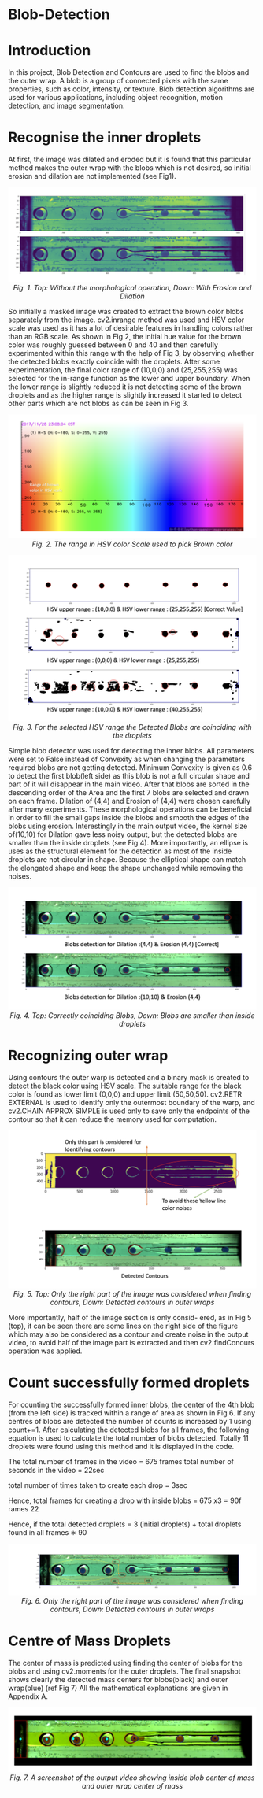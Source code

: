 # Blob-Detection

# Introduction
In this project, Blob Detection and Contours are used to find the blobs and the outer wrap. A blob is a group of connected pixels with the same properties, such as color, intensity, or texture. Blob detection algorithms are used for various applications, including object recognition, motion detection, and image segmentation.

# Recognise the inner droplets
At first, the image was dilated and eroded but it is found that this particular method makes the outer wrap with the blobs which is not desired, so initial erosion and dilation are not implemented (see Fig1).

<p align="center">
  <img src="https://github.com/Dharmendra04/Blob-Detection/blob/main/blob_detection_images/img1.png">
  <br />
  <em>Fig. 1. Top: Without the morphological operation, Down: With Erosion and Dilation
</em>
</p>

So initially a masked image was created to extract the brown color blobs separately from the image. cv2.inrange method was used and HSV color scale was used as it has a lot of desirable features in handling colors rather than an RGB scale. As shown in Fig 2, the initial hue value for the brown color was roughly guessed between 0 and 40 and then carefully experimented within this range with the help of Fig 3, by observing whether the detected blobs exactly coincide with the droplets. After some experimentation, the final color range of (10,0,0) and (25,255,255) was selected for the in-range function as the lower and upper boundary. When the lower range is slightly reduced it is not detecting some of the brown droplets and as the higher range is slightly increased it started to detect other parts which are not blobs as can be seen in Fig 3.


<p align="center">
  <img src="https://github.com/Dharmendra04/Blob-Detection/blob/main/blob_detection_images/img2.png">
  <br />
  <em>Fig. 2. The range in HSV color Scale used to pick Brown color
</em>
</p>


<p align="center">
  <img src="https://github.com/Dharmendra04/Blob-Detection/blob/main/blob_detection_images/img3.png">
  <br />
  <em>Fig. 3. For the selected HSV range the Detected Blobs are coinciding with the droplets
</em>
</p>

Simple blob detector was used for detecting the inner blobs. All parameters were set to False instead of Convexity as when changing the parameters required blobs are not getting detected. Minimum Convexity is given as 0.6 to detect the first blob(left side) as this blob is not a full circular shape and part of it will disappear in the main video. After that blobs are sorted in the descending order of the Area and the first 7 blobs are selected and drawn on each frame. Dilation of (4,4) and Erosion of (4,4) were chosen carefully after many experiments. These morphological operations can be beneficial in order to fill the small gaps inside the blobs and smooth the edges of the blobs using erosion. Interestingly in the main output video, the kernel size of(10,10) for Dilation gave less noisy output, but the detected blobs are smaller than the inside droplets (see Fig 4). More importantly, an ellipse is uses as the structural element for the detection as most of the inside droplets are not circular in shape. Because the elliptical shape can match the elongated shape and keep the shape unchanged while removing the noises.

<p align="center">
  <img src="https://github.com/Dharmendra04/Blob-Detection/blob/main/blob_detection_images/img4.png">
  <br />
  <em>Fig. 4. Top: Correctly coinciding Blobs, Down: Blobs are smaller than inside droplets
</em>
</p>

# Recognizing outer wrap
Using contours the outer warp is detected and a binary mask is created to detect the black color using HSV scale. The suitable range for the black color is found as lower limit (0,0,0) and upper limit (50,50,50). cv2.RETR EXTERNAL is used to identify only the outermost boundary of the warp, and cv2.CHAIN APPROX SIMPLE is used only to save only the endpoints of the contour so that it can reduce the memory used for computation.

<p align="center">
  <img src="https://github.com/Dharmendra04/Blob-Detection/blob/main/blob_detection_images/img5.png">
  <br />
  <em>Fig. 5. Top: Only the right part of the image was considered when finding contours, Down: Detected contours in outer wraps

</em>
</p>

More importantly, half of the image section is only consid- ered, as in Fig 5 (top), it can be seen there are some lines on the right side of the figure which may also be considered as a contour and create noise in the output video, to avoid half of the image part is extracted and then cv2.findConours operation was applied.

# Count successfully formed droplets
For counting the successfully formed inner blobs, the center of the 4th blob (from the left side) is tracked within a range of area as shown in Fig 6. If any centres of blobs are detected the number of counts is increased by 1 using count+=1. After calculating the detected blobs for all frames, the following equation is used to calculate the total number of blobs detected. Totally 11 droplets were found using this method and it is displayed in the code.

The total number of frames in the video = 675 frames total number of seconds in the video = 22sec

total number of times taken to create each drop = 3sec

Hence, total frames for creating a drop with inside blobs = 675 x3 = 90f rames 22

Hence, if the total detected droplets = 3 (initial droplets) + total droplets found in all frames ∗ 90

<p align="center">
  <img src="https://github.com/Dharmendra04/Blob-Detection/blob/main/blob_detection_images/img6.png">
  <br />
  <em>Fig. 6. Only the right part of the image was considered when finding contours, Down: Detected contours in outer wraps

</em>
</p>

# Centre of Mass Droplets
The center of mass is predicted using finding the center of blobs for the blobs and using cv2.moments for the outer droplets. The final snapshot shows clearly the detected mass centers for blobs(black) and outer wrap(blue) (ref Fig 7)
All the mathematical explanations are given in Appendix A.

<p align="center">
  <img src="https://github.com/Dharmendra04/Blob-Detection/blob/main/blob_detection_images/img7.png">
  <br />
  <em>Fig. 7. A screenshot of the output video showing inside blob center of mass and outer wrap center of mass

</em>
</p>






